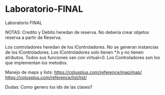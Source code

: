 # Laboratorio-FINAL
Laboratorio FINAL


NOTAS:
Credito y Debito heredan de reserva. No deberia crear objetos reserva a partir de Reserva.

Los controladores heredan de los IControladores. No se generan instancias de los IControladores.
Los IControladores solo tienen *.h y no tienen atributos. Todos sus funciones van con virtual=0.
Los Controladores son los que implementan los metodos.

Manejo de maps y lists:
https://cplusplus.com/reference/map/map/
https://cplusplus.com/reference/list/list/



Dudas:
Como genero los ids de las clases?